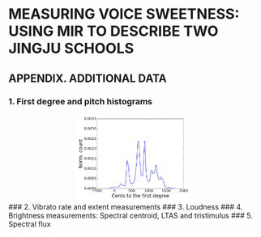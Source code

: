 # MEASURING VOICE SWEETNESS: USING MIR TO DESCRIBE TWO JINGJU SCHOOLS
## APPENDIX. ADDITIONAL DATA
### 1. First degree and pitch histograms
<div align="center">
        <img width="45%" src="./fig/fhc-histo-labelled.PNG" alt="About screen" title="About screen"</img>
        <img height="0" width="8px">
</div>
<!--![alt tag](https://github.com/jingjusweetness/jingjusweetnessISMIR2015/blob/master/fig/fhc-histo-labelled.png)-->
### 2. Vibrato rate and extent measurements
### 3. Loudness
### 4. Brightness measurements: Spectral centroid, LTAS and tristimulus
### 5. Spectral flux
